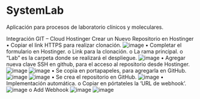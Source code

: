 # SystemLab
Aplicación para procesos de laboratorio clínicos y moleculares.

Integración GIT – Cloud Hostinger
Crear un Nuevo Repositorio en Hostinger
•	Copiar el link HTTPS para realizar clonación.
 ![image](https://github.com/apluas/SystemLab/assets/76183509/affc3a9f-6c26-4a42-b967-83fb2bb2ea5d)
•	Completar el formulario en Hostinger.
o	Link para la clonación.
o	La rama principal.
o	“Lab” es la carpeta donde se realizará el despliegue.
 ![image](https://github.com/apluas/SystemLab/assets/76183509/934e0f29-dd11-433a-807f-d8f729749991)
•	Agregar nueva clave SSH en github, para el acceso al repositorio desde Hostinger.
 ![image](https://github.com/apluas/SystemLab/assets/76183509/63a7c97b-ec44-4f76-9b05-49831ef462c7)
 ![image](https://github.com/apluas/SystemLab/assets/76183509/a5ef15dc-0cd4-4863-9e8f-8df2d32e22d2)
•	Se copia en portapapeles, para agregarla en GitHub.
 ![image](https://github.com/apluas/SystemLab/assets/76183509/f12bc24c-6ba8-4977-8ed4-49e0cfb157fd)
 ![image](https://github.com/apluas/SystemLab/assets/76183509/9ea86bdc-5c55-455c-a95d-6d599dd0d29a)
•	Se crea el repositorio en GitHub.
 ![image](https://github.com/apluas/SystemLab/assets/76183509/bc09782a-ea50-47db-aede-de519b36e8e8)
•	Implementación automática.
o	Copiar en pórtateles la ‘URL de webhook’.
 ![image](https://github.com/apluas/SystemLab/assets/76183509/bd34bf08-47ea-4536-9e32-f778a2122c03)
o	Add Webhook
 ![image](https://github.com/apluas/SystemLab/assets/76183509/0fc4cf0f-ea25-4a80-b070-5042b30d89e6)
 ![image](https://github.com/apluas/SystemLab/assets/76183509/eb24ce8e-e32c-4a6c-a480-2659ada9500b)


